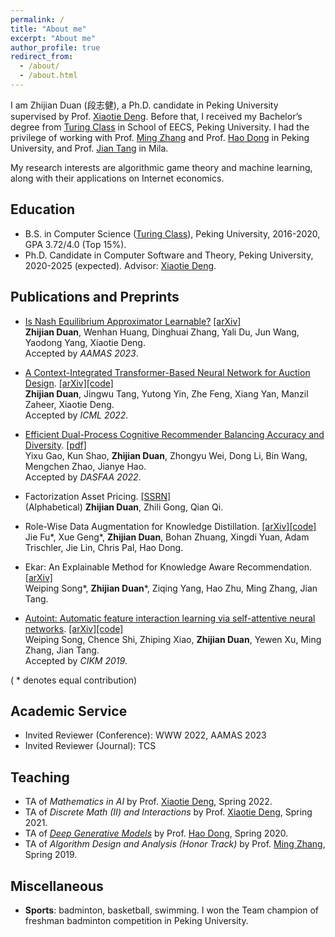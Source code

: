 ```yaml
---
permalink: /
title: "About me"
excerpt: "About me"
author_profile: true
redirect_from: 
  - /about/
  - /about.html
---
```


I am Zhijian Duan (段志健), a Ph.D. candidate in Peking University supervised by Prof. [Xiaotie Deng](https://cfcs.pku.edu.cn/english/people/faculty/xiaotiedeng/index.htm). Before that, I received my Bachelor’s degree from [Turing Class](https://cfcs.pku.edu.cn/english/research/turing_program/introduction1/index.htm) in School of EECS, Peking University. I had the privilege of working with Prof. [Ming Zhang](http://net.pku.edu.cn/dlib/mzhang/) and Prof. [Hao Dong](https://zsdonghao.github.io/) in Peking University, and Prof. [Jian Tang](https://jian-tang.com/) in Mila.

My research interests are algorithmic game theory and machine learning, along with their applications on Internet economics.

## Education
* B.S. in Computer Science ([Turing Class](https://cfcs.pku.edu.cn/english/research/turing_program/introduction1/index.htm)), Peking University, 2016-2020, GPA 3.72/4.0 (Top 15%).
* Ph.D. Candidate in Computer Software and Theory, Peking University, 2020-2025 (expected). Advisor: [Xiaotie Deng](https://cfcs.pku.edu.cn/english/people/faculty/xiaotiedeng/index.htm).

## Publications and Preprints
* [Is Nash Equilibrium Approximator Learnable?](https://arxiv.org/abs/2108.07472) [[arXiv]](https://arxiv.org/abs/2108.07472)  
**Zhijian Duan**, Wenhan Huang, Dinghuai Zhang, Yali Du, Jun Wang, Yaodong Yang, Xiaotie Deng.  
Accepted by *AAMAS 2023*.
 
* [A Context-Integrated Transformer-Based Neural Network for Auction Design](https://proceedings.mlr.press/v162/duan22a/duan22a.pdf). [[arXiv]](https://arxiv.org/abs/2201.12489)[[code]](https://github.com/zjduan/CITransNet)    
**Zhijian Duan**, Jingwu Tang, Yutong Yin, Zhe Feng, Xiang Yan, Manzil Zaheer, Xiaotie Deng.  
Accepted by *ICML 2022*.

* [Efficient Dual-Process Cognitive Recommender Balancing Accuracy and Diversity](https://link.springer.com/chapter/10.1007/978-3-031-00129-1_33). [[pdf]](https://link.springer.com/chapter/10.1007/978-3-031-00129-1_33)  
Yixu Gao, Kun Shao, **Zhijian Duan**, Zhongyu Wei, Dong Li, Bin Wang, Mengchen Zhao, Jianye Hao.  
Accepted by *DASFAA 2022*.

* Factorization Asset Pricing. [[SSRN]](https://papers.ssrn.com/sol3/papers.cfm?abstract_id=3940074)  
(Alphabetical) **Zhijian Duan**, Zhili Gong, Qian Qi.  

* Role-Wise Data Augmentation for Knowledge Distillation. [[arXiv]](https://arxiv.org/abs/2004.08861)[[code]](https://github.com/bigaidream-projects/role-kd)  
Jie Fu\*, Xue Geng\*, **Zhijian Duan**, Bohan Zhuang, Xingdi Yuan, Adam Trischler, Jie Lin, Chris Pal, Hao Dong.

* Ekar: An Explainable Method for Knowledge Aware Recommendation. [[arXiv]](https://arxiv.org/abs/1906.09506)  
Weiping Song\*, **Zhijian Duan**\*, Ziqing Yang, Hao Zhu, Ming Zhang, Jian Tang.  

* [Autoint: Automatic feature interaction learning via self-attentive neural networks](https://dl.acm.org/doi/10.1145/3357384.3357925). [[arXiv]](https://arxiv.org/abs/1810.11921)[[code]](https://github.com/shichence/AutoInt)  
Weiping Song, Chence Shi, Zhiping Xiao, **Zhijian Duan**, Yewen Xu, Ming Zhang, Jian Tang.  
Accepted by *CIKM 2019*.

( * denotes equal contribution)


## Academic Service
* Invited Reviewer (Conference): WWW 2022, AAMAS 2023
* Invited Reviewer (Journal): TCS

## Teaching
* TA of _Mathematics in AI_ by Prof. [Xiaotie Deng](https://cfcs.pku.edu.cn/english/people/faculty/xiaotiedeng/index.htm), Spring 2022.  
* TA of _Discrete Math (II) and Interactions_ by Prof. [Xiaotie Deng](https://cfcs.pku.edu.cn/english/people/faculty/xiaotiedeng/index.htm), Spring 2021.  
* TA of [_Deep Generative Models_](https://deep-generative-models.github.io/) by Prof. [Hao Dong](https://zsdonghao.github.io/), Spring 2020.  
* TA of _Algorithm Design and Analysis (Honor Track)_ by Prof. [Ming Zhang](http://net.pku.edu.cn/dlib/mzhang/), Spring 2019.  

## Miscellaneous
* **Sports**: badminton, basketball, swimming. I won the Team champion of freshman badminton competition in Peking University. 
